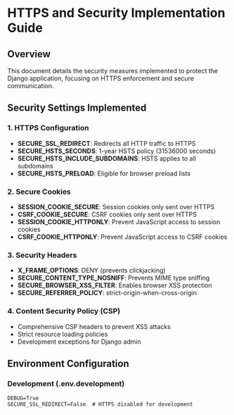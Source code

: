 # HTTPS and Security Implementation Guide

## Overview
This document details the security measures implemented to protect the Django application, focusing on HTTPS enforcement and secure communication.

## Security Settings Implemented

### 1. HTTPS Configuration
- **SECURE_SSL_REDIRECT**: Redirects all HTTP traffic to HTTPS
- **SECURE_HSTS_SECONDS**: 1-year HSTS policy (31536000 seconds)
- **SECURE_HSTS_INCLUDE_SUBDOMAINS**: HSTS applies to all subdomains
- **SECURE_HSTS_PRELOAD**: Eligible for browser preload lists

### 2. Secure Cookies
- **SESSION_COOKIE_SECURE**: Session cookies only sent over HTTPS
- **CSRF_COOKIE_SECURE**: CSRF cookies only sent over HTTPS
- **SESSION_COOKIE_HTTPONLY**: Prevent JavaScript access to session cookies
- **CSRF_COOKIE_HTTPONLY**: Prevent JavaScript access to CSRF cookies

### 3. Security Headers
- **X_FRAME_OPTIONS**: DENY (prevents clickjacking)
- **SECURE_CONTENT_TYPE_NOSNIFF**: Prevents MIME type sniffing
- **SECURE_BROWSER_XSS_FILTER**: Enables browser XSS protection
- **SECURE_REFERRER_POLICY**: strict-origin-when-cross-origin

### 4. Content Security Policy (CSP)
- Comprehensive CSP headers to prevent XSS attacks
- Strict resource loading policies
- Development exceptions for Django admin

## Environment Configuration

### Development (.env.development)
```env
DEBUG=True
SECURE_SSL_REDIRECT=False  # HTTPS disabled for development